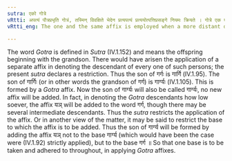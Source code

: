 ```yaml
---
sutra: एको गोत्रे
vRtti: अपत्यं पौत्रप्रभृति गोत्रं, तस्मिन् विवक्षिते भेदेन प्रत्यपत्यं प्रत्ययोत्पत्तिप्रसङ्गे नियमः क्रियते । गोत्रे एक एव भवति, सर्वेऽपत्येन युज्यन्ते ॥
vRtti_eng: The one and the same affix is employed when a more distant descendant, how low so-ever, is to be denoted.

---
```

The word _Gotra_ is defined in _Sutra_ (IV.1.152) and means the offspring beginning with the grandson. There would have arisen the application of a separate affix in denoting the descendant of every one of such persons; the present _sutra_ declares a restriction. Thus the son of गर्गः is गार्गि (IV.1.95). The son of गार्गिः (or in other words the grandson of गर्ग) is गार्ग्यः (IV.1.105). This is formed by a _Gotra_ affix. Now the son of गार्ग्यः will also be called गार्ग्यः, no new affix will be added. In fact, in denoting the _Gotra_ descendants how low soever, the affix यञ् will be added to the word गर्ग, though there may be several intermediate descendants. Thus the _sutra_ restricts the application of the affix. Or in another view of the matter, it may be said to restrict the base to which the affix is to be added. Thus the son of गार्ग्य will be formed by adding the affix यञ् not to the base गार्ग्य (which would have been the case were (IV.1.92) strictly applied), but to the base गर्ग ॥ So that one base is to be taken and adhered to throughout, in applying _Gotra_ affixes.